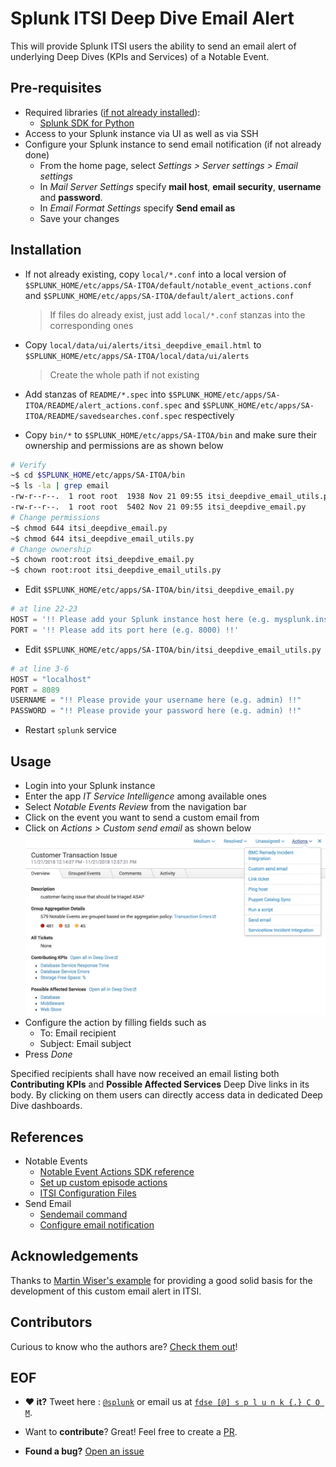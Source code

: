 # Splunk ITSI Deep Dive Email Alert

This will provide Splunk ITSI users the ability to send an email alert of underlying Deep Dives (KPIs and Services) of a Notable Event.

## Pre-requisites
* Required libraries ([if not already installed](http://dev.splunk.com/view/python-sdk/SP-CAAAEDG)):
  * [Splunk SDK for Python](http://dev.splunk.com/python)
* Access to your Splunk instance via UI as well as via SSH
* Configure your Splunk instance to send email notification (if not already done)
  * From the home page, select *Settings > Server settings > Email settings*
  * In *Mail Server Settings* specify **mail host**, **email security**, **username** and **password**.
  * In *Email Format Settings* specify **Send email as**
  * Save your changes

## Installation

* If not already existing, copy `local/*.conf` into a local version of `$SPLUNK_HOME/etc/apps/SA-ITOA/default/notable_event_actions.conf` and `$SPLUNK_HOME/etc/apps/SA-ITOA/default/alert_actions.conf`
    > If files do already exist, just add `local/*.conf` stanzas into the corresponding ones

* Copy `local/data/ui/alerts/itsi_deepdive_email.html` to `$SPLUNK_HOME/etc/apps/SA-ITOA/local/data/ui/alerts`
    > Create the whole path if not existing

* Add stanzas of `README/*.spec` into `$SPLUNK_HOME/etc/apps/SA-ITOA/README/alert_actions.conf.spec` and `$SPLUNK_HOME/etc/apps/SA-ITOA/README/savedsearches.conf.spec` respectively
* Copy `bin/*` to `$SPLUNK_HOME/etc/apps/SA-ITOA/bin` and make sure their ownership and permissions are as shown below
```bash
# Verify
~$ cd $SPLUNK_HOME/etc/apps/SA-ITOA/bin
~$ ls -la | grep email
-rw-r--r--.  1 root root  1938 Nov 21 09:55 itsi_deepdive_email_utils.py
-rw-r--r--.  1 root root  5402 Nov 21 09:55 itsi_deepdive_email.py
# Change permissions
~$ chmod 644 itsi_deepdive_email.py
~$ chmod 644 itsi_deepdive_email_utils.py
# Change ownership
~$ chown root:root itsi_deepdive_email.py
~$ chown root:root itsi_deepdive_email_utils.py
```

* Edit `$SPLUNK_HOME/etc/apps/SA-ITOA/bin/itsi_deepdive_email.py`
```python
# at line 22-23
HOST = '!! Please add your Splunk instance host here (e.g. mysplunk.instance.io) !!'
PORT = '!! Please add its port here (e.g. 8000) !!'
```

* Edit `$SPLUNK_HOME/etc/apps/SA-ITOA/bin/itsi_deepdive_email_utils.py`
```python
# at line 3-6
HOST = "localhost"
PORT = 8089
USERNAME = "!! Please provide your username here (e.g. admin) !!"
PASSWORD = "!! Please provide your password here (e.g. admin) !!"
```

* Restart `splunk` service

## Usage
* Login into your Splunk instance
* Enter the app *IT Service Intelligence* among available ones
* Select *Notable Events Review* from the navigation bar
* Click on the event you want to send a custom email from
* Click on *Actions > Custom send email* as shown below ![here](screenshot.png "Actions/Custom send email overview")
* Configure the action by filling fields such as
  * To: Email recipient
  * Subject: Email subject
* Press *Done*

Specified recipients shall have now received an email listing both **Contributing KPIs** and **Possible Affected Services** Deep Dive links in its body. By clicking on them users can directly access data in dedicated Deep Dive dashboards.

## References
* Notable Events
    * [Notable Event Actions SDK reference](http://docs.splunk.com/Documentation/ITSI/4.0.3/Configure/NotableEventsActionSDKreference)
    * [Set up custom episode actions](https://docs.splunk.com/Documentation/ITSI/latest/User/Setupandrunnotableeventactions#Set_up_custom_episode_actions)
    * [ITSI Configuration Files](http://docs.splunk.com/Documentation/ITSI/4.0.3/Configure/ListofITSIconfigurationfiles)
* Send Email
    * [Sendemail command](http://docs.splunk.com/Documentation/Splunk/7.2.1/SearchReference/Sendemail)
    * [Configure email notification](https://docs.splunk.com/Documentation/Splunk/7.2.0/Alert/Emailnotification#Configure_email_notification_for_your_Splunk_instance)

## Acknowledgements
Thanks to [Martin Wiser's example](https://github.com/mwiser/splunk-itsi-customemailalert) for providing a good  solid basis for the development of this custom email alert in ITSI.

## Contributors

Curious to know who the authors are? [Check them out](https://github.com/splunk/itsi-deep-dive-email-alert/blob/master/AUTHORS.md)!

## EOF

* **:heart: it?** Tweet here : [`@splunk`](https://twitter.com/splunk) or email us at [`fdse [@] s p l u n k {.} C O M`](mailto:fdse@splunk.com?subject=[Splunk-ITSI-DeepDiveAlert]%20Hi%20there!).

* Want to **contribute**? Great! Feel free to create a [PR](https://github.com/splunk/itsi-deep-dive-email-alert/pulls).

* **Found a bug?** [Open an issue](https://github.com/splunk/itsi-deep-dive-email-alert/issues/new)
